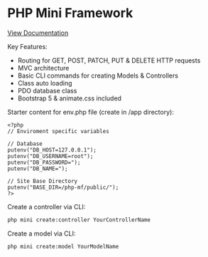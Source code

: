 # PHP Mini Framework
[View Documentation](https://php-mf-docs.connor-abbas.com/)

Key Features:
- Routing for GET, POST, PATCH, PUT & DELETE HTTP requests
- MVC architecture
- Basic CLI commands for creating Models & Controllers
- Class auto loading
- PDO database class
- Bootstrap 5 & animate.css included

Starter content for env.php file (create in /app directory):
```
<?php
// Enviroment specific variables

// Database
putenv("DB_HOST=127.0.0.1");
putenv("DB_USERNAME=root");
putenv("DB_PASSWORD=");
putenv("DB_NAME=");

// Site Base Directory
putenv("BASE_DIR=/php-mf/public/");
?>
```

Create a controller via CLI:
``` bash command-line
php mini create:controller YourControllerName
```

Create a model via CLI:
``` bash command-line
php mini create:model YourModelName
```